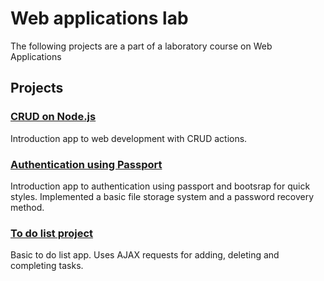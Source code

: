 # Web applications lab
The following projects are a part of a laboratory course on Web Applications

## Projects

### [CRUD on Node.js](../../tree/NodeCRUD)
Introduction app to web development with CRUD actions.
### [Authentication using Passport](../../tree/Authentication)
Introduction app to authentication using passport and bootsrap for quick styles.
Implemented a basic file storage system and a password recovery method.
### [To do list project](../../tree/To-Do-List)
Basic to do list app. Uses AJAX requests for adding, deleting and completing tasks.
